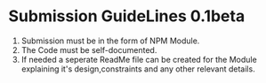 # Submission GuideLines 0.1beta

1. Submission must be in the form of NPM Module.
2. The Code must be self-documented.
3. If needed a seperate ReadMe file can be created for the Module explaining it's design,constraints and any other relevant details.
